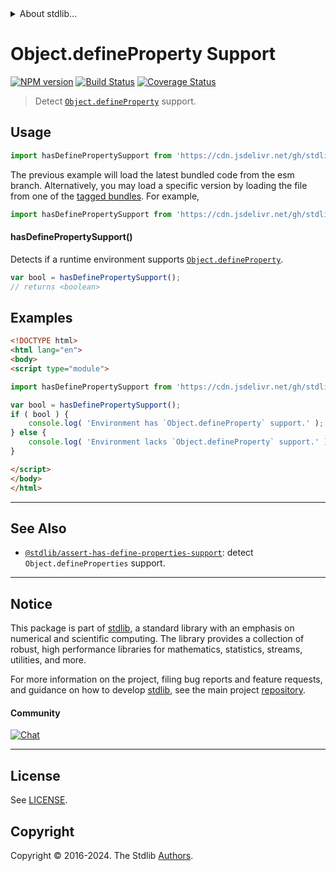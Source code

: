 <!--

@license Apache-2.0

Copyright (c) 2018 The Stdlib Authors.

Licensed under the Apache License, Version 2.0 (the "License");
you may not use this file except in compliance with the License.
You may obtain a copy of the License at

   http://www.apache.org/licenses/LICENSE-2.0

Unless required by applicable law or agreed to in writing, software
distributed under the License is distributed on an "AS IS" BASIS,
WITHOUT WARRANTIES OR CONDITIONS OF ANY KIND, either express or implied.
See the License for the specific language governing permissions and
limitations under the License.

-->


<details>
  <summary>
    About stdlib...
  </summary>
  <p>We believe in a future in which the web is a preferred environment for numerical computation. To help realize this future, we've built stdlib. stdlib is a standard library, with an emphasis on numerical and scientific computation, written in JavaScript (and C) for execution in browsers and in Node.js.</p>
  <p>The library is fully decomposable, being architected in such a way that you can swap out and mix and match APIs and functionality to cater to your exact preferences and use cases.</p>
  <p>When you use stdlib, you can be absolutely certain that you are using the most thorough, rigorous, well-written, studied, documented, tested, measured, and high-quality code out there.</p>
  <p>To join us in bringing numerical computing to the web, get started by checking us out on <a href="https://github.com/stdlib-js/stdlib">GitHub</a>, and please consider <a href="https://opencollective.com/stdlib">financially supporting stdlib</a>. We greatly appreciate your continued support!</p>
</details>

# Object.defineProperty Support

[![NPM version][npm-image]][npm-url] [![Build Status][test-image]][test-url] [![Coverage Status][coverage-image]][coverage-url] <!-- [![dependencies][dependencies-image]][dependencies-url] -->

> Detect [`Object.defineProperty`][mdn-define-property] support.



<section class="usage">

## Usage

```javascript
import hasDefinePropertySupport from 'https://cdn.jsdelivr.net/gh/stdlib-js/assert-has-define-property-support@esm/index.mjs';
```
The previous example will load the latest bundled code from the esm branch. Alternatively, you may load a specific version by loading the file from one of the [tagged bundles](https://github.com/stdlib-js/assert-has-define-property-support/tags). For example,

```javascript
import hasDefinePropertySupport from 'https://cdn.jsdelivr.net/gh/stdlib-js/assert-has-define-property-support@v0.2.2-esm/index.mjs';
```

#### hasDefinePropertySupport()

Detects if a runtime environment supports [`Object.defineProperty`][mdn-define-property].

```javascript
var bool = hasDefinePropertySupport();
// returns <boolean>
```

</section>

<!-- /.usage -->

<section class="examples">

## Examples

<!-- eslint no-undef: "error" -->

```html
<!DOCTYPE html>
<html lang="en">
<body>
<script type="module">

import hasDefinePropertySupport from 'https://cdn.jsdelivr.net/gh/stdlib-js/assert-has-define-property-support@esm/index.mjs';

var bool = hasDefinePropertySupport();
if ( bool ) {
    console.log( 'Environment has `Object.defineProperty` support.' );
} else {
    console.log( 'Environment lacks `Object.defineProperty` support.' );
}

</script>
</body>
</html>
```

</section>

<!-- /.examples -->



<!-- Section for related `stdlib` packages. Do not manually edit this section, as it is automatically populated. -->

<section class="related">

* * *

## See Also

-   <span class="package-name">[`@stdlib/assert-has-define-properties-support`][@stdlib/assert/has-define-properties-support]</span><span class="delimiter">: </span><span class="description">detect `Object.defineProperties` support.</span>

</section>

<!-- /.related -->

<!-- Section for all links. Make sure to keep an empty line after the `section` element and another before the `/section` close. -->


<section class="main-repo" >

* * *

## Notice

This package is part of [stdlib][stdlib], a standard library with an emphasis on numerical and scientific computing. The library provides a collection of robust, high performance libraries for mathematics, statistics, streams, utilities, and more.

For more information on the project, filing bug reports and feature requests, and guidance on how to develop [stdlib][stdlib], see the main project [repository][stdlib].

#### Community

[![Chat][chat-image]][chat-url]

---

## License

See [LICENSE][stdlib-license].


## Copyright

Copyright &copy; 2016-2024. The Stdlib [Authors][stdlib-authors].

</section>

<!-- /.stdlib -->

<!-- Section for all links. Make sure to keep an empty line after the `section` element and another before the `/section` close. -->

<section class="links">

[npm-image]: http://img.shields.io/npm/v/@stdlib/assert-has-define-property-support.svg
[npm-url]: https://npmjs.org/package/@stdlib/assert-has-define-property-support

[test-image]: https://github.com/stdlib-js/assert-has-define-property-support/actions/workflows/test.yml/badge.svg?branch=v0.2.2
[test-url]: https://github.com/stdlib-js/assert-has-define-property-support/actions/workflows/test.yml?query=branch:v0.2.2

[coverage-image]: https://img.shields.io/codecov/c/github/stdlib-js/assert-has-define-property-support/main.svg
[coverage-url]: https://codecov.io/github/stdlib-js/assert-has-define-property-support?branch=main

<!--

[dependencies-image]: https://img.shields.io/david/stdlib-js/assert-has-define-property-support.svg
[dependencies-url]: https://david-dm.org/stdlib-js/assert-has-define-property-support/main

-->

[chat-image]: https://img.shields.io/gitter/room/stdlib-js/stdlib.svg
[chat-url]: https://app.gitter.im/#/room/#stdlib-js_stdlib:gitter.im

[stdlib]: https://github.com/stdlib-js/stdlib

[stdlib-authors]: https://github.com/stdlib-js/stdlib/graphs/contributors

[cli-section]: https://github.com/stdlib-js/assert-has-define-property-support#cli
[cli-url]: https://github.com/stdlib-js/assert-has-define-property-support/tree/cli
[@stdlib/assert-has-define-property-support]: https://github.com/stdlib-js/assert-has-define-property-support/tree/main

[umd]: https://github.com/umdjs/umd
[es-module]: https://developer.mozilla.org/en-US/docs/Web/JavaScript/Guide/Modules

[deno-url]: https://github.com/stdlib-js/assert-has-define-property-support/tree/deno
[deno-readme]: https://github.com/stdlib-js/assert-has-define-property-support/blob/deno/README.md
[umd-url]: https://github.com/stdlib-js/assert-has-define-property-support/tree/umd
[umd-readme]: https://github.com/stdlib-js/assert-has-define-property-support/blob/umd/README.md
[esm-url]: https://github.com/stdlib-js/assert-has-define-property-support/tree/esm
[esm-readme]: https://github.com/stdlib-js/assert-has-define-property-support/blob/esm/README.md
[branches-url]: https://github.com/stdlib-js/assert-has-define-property-support/blob/main/branches.md

[stdlib-license]: https://raw.githubusercontent.com/stdlib-js/assert-has-define-property-support/main/LICENSE

[mdn-define-property]: https://developer.mozilla.org/en-US/docs/Web/JavaScript/Reference/Global_Objects/Object/defineProperty

<!-- <related-links> -->

[@stdlib/assert/has-define-properties-support]: https://github.com/stdlib-js/assert-has-define-properties-support/tree/esm

<!-- </related-links> -->

</section>

<!-- /.links -->
